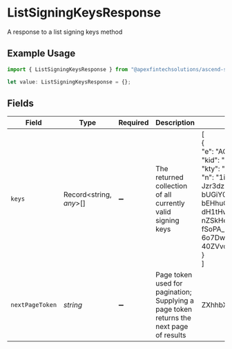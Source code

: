 # ListSigningKeysResponse

A response to a list signing keys method

## Example Usage

```typescript
import { ListSigningKeysResponse } from "@apexfintechsolutions/ascend-sdk/models/components";

let value: ListSigningKeysResponse = {};
```

## Fields

| Field                                                                                                                                                                                                                                                                                                                                                                                                                                                                                                                                                                                                                                                 | Type                                                                                                                                                                                                                                                                                                                                                                                                                                                                                                                                                                                                                                                  | Required                                                                                                                                                                                                                                                                                                                                                                                                                                                                                                                                                                                                                                              | Description                                                                                                                                                                                                                                                                                                                                                                                                                                                                                                                                                                                                                                           | Example                                                                                                                                                                                                                                                                                                                                                                                                                                                                                                                                                                                                                                               |
| ----------------------------------------------------------------------------------------------------------------------------------------------------------------------------------------------------------------------------------------------------------------------------------------------------------------------------------------------------------------------------------------------------------------------------------------------------------------------------------------------------------------------------------------------------------------------------------------------------------------------------------------------------- | ----------------------------------------------------------------------------------------------------------------------------------------------------------------------------------------------------------------------------------------------------------------------------------------------------------------------------------------------------------------------------------------------------------------------------------------------------------------------------------------------------------------------------------------------------------------------------------------------------------------------------------------------------- | ----------------------------------------------------------------------------------------------------------------------------------------------------------------------------------------------------------------------------------------------------------------------------------------------------------------------------------------------------------------------------------------------------------------------------------------------------------------------------------------------------------------------------------------------------------------------------------------------------------------------------------------------------- | ----------------------------------------------------------------------------------------------------------------------------------------------------------------------------------------------------------------------------------------------------------------------------------------------------------------------------------------------------------------------------------------------------------------------------------------------------------------------------------------------------------------------------------------------------------------------------------------------------------------------------------------------------- | ----------------------------------------------------------------------------------------------------------------------------------------------------------------------------------------------------------------------------------------------------------------------------------------------------------------------------------------------------------------------------------------------------------------------------------------------------------------------------------------------------------------------------------------------------------------------------------------------------------------------------------------------------- |
| `keys`                                                                                                                                                                                                                                                                                                                                                                                                                                                                                                                                                                                                                                                | Record<string, *any*>[]                                                                                                                                                                                                                                                                                                                                                                                                                                                                                                                                                                                                                               | :heavy_minus_sign:                                                                                                                                                                                                                                                                                                                                                                                                                                                                                                                                                                                                                                    | The returned collection of all currently valid signing keys                                                                                                                                                                                                                                                                                                                                                                                                                                                                                                                                                                                           | [<br/>{<br/>"e": "AQAB",<br/>"kid": "a73885b264b01fee6d077db4525421a955ffd0c40517b81a3224cc74e4e6bbf6",<br/>"kty": "RSA",<br/>"n": "1ixk71vzWi2cCVrOTxZlYvPZ77eTBLv1OuhIWvSIy8Z0YOfB2a3usvEKA75sA8A-Jzr3dzvGcxA-6Beq7OSO9nd2SpzM5du3zbfDzShyB-PaSfVd0EcdV8pH4cBCZGfCfHAB-bUGiY0pQNKli6U2sKmF7dzBJwVhQ7UvcZeUxgj44TGYxShxHoHhS12EJYz-bEHhuQYdoM7nkEeb8AWC7EfaY9ClqA9DCF3ucloqGze4-dH1tHwrty3DYGrtGaNH9R6hQUoK0rxPGS9L_Y89cUHB_jd4JuA48HrRzRfuwyquOun08mQXk-nZSkHehN84XUJntHWNNMdTccGIsTV_NNR6YJuSPT2xJk-fSoPA_lHku8jC7yk0dLG2GNM9DJwpTdphYElX-rW_56BAqusTkOw23-6o7DwN9328KvVb22Y_C2Yfm0OrHRd93HAYtekrUCPRIOOv8LpfGcYRv6ngBNSL-40ZVvc_C9yCICZKGCOaWaqt4V6W53zc850QAl3J"<br/>}<br/>] |
| `nextPageToken`                                                                                                                                                                                                                                                                                                                                                                                                                                                                                                                                                                                                                                       | *string*                                                                                                                                                                                                                                                                                                                                                                                                                                                                                                                                                                                                                                              | :heavy_minus_sign:                                                                                                                                                                                                                                                                                                                                                                                                                                                                                                                                                                                                                                    | Page token used for pagination; Supplying a page token returns the next page of results                                                                                                                                                                                                                                                                                                                                                                                                                                                                                                                                                               | ZXhhbXBsZQo                                                                                                                                                                                                                                                                                                                                                                                                                                                                                                                                                                                                                                           |